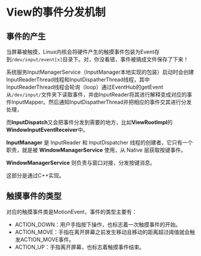 # View的事件分发机制

## 事件的产生

当屏幕被触摸，Linux内核会将硬件产生的触摸事件包装为Event存到`/dev/input/event[x]`目录下。对，你没看错，事件被搞成文件保存了下来！

系统服务InputManagerService（InputManager本地实现的包装）启动时会创建InputReaderThread线程和InputDispatherThread线程，其中InputReaderThread线程会轮询（loop）通过EventHub的getEvent从`/dev/input/`文件夹下读取事件，并由InputReader将其进行解释变成对应的事件InputMapper。然后通知InputDispatherThread并把相应的事件交其进行分发处理，

而**InputDispatch**又会把事件分发到需要的地方，比如**ViewRootImpl**的**WindowInputEventReceiver**中。

**InputManager** 是 InputReader 和 InputDispatcher 线程的创建者，它只有一个职责，就是被 **WindowManagerService** 使用，从 Native 层获取按键事件。

**WindowManagerService** 则负责与窗口对接，分发按键消息。

这部分是通过C++实现。

## 触摸事件的类型

对应的触摸事件类是MotionEvent，事件的类型主要有：

- ACTION_DOWN：用户手指按下操作，也标志着一次触摸事件的开始。
- ACTION_MOVE：手指在离开屏幕之前发生移动且移动的距离超过阈值就会触发ACTION_MOVE事件。
- ACTION_UP：手指离开屏幕，也标志着触摸事件结束。



